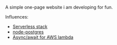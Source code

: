 A simple one-page website i am developing for fun.

Influences:

- [Serverless stack](https://www.serverless-stack.com)
- [node-postgres](https://node-postgres.com)
- [Async/await for AWS lambda](https://irvinlim.com/blog/async-await-on-aws-lambda)

